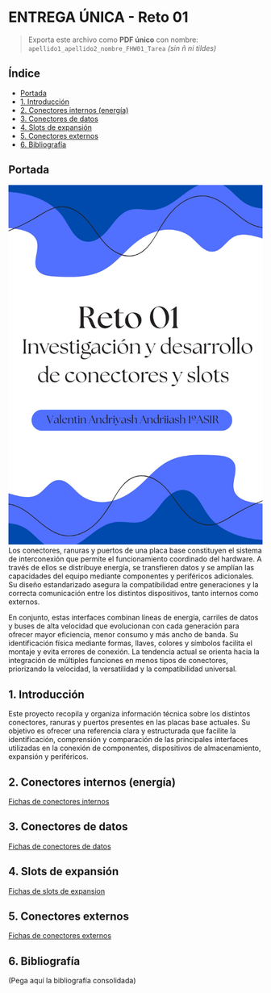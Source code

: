 # ENTREGA ÚNICA - Reto 01

> Exporta este archivo como **PDF único** con nombre:  
> `apellido1_apellido2_nombre_FHW01_Tarea`  *(sin ñ ni tildes)*

## Índice

- [Portada](#portada)
- [1. Introducción](#1-introduccion)
- [2. Conectores internos (energía)](#2-conectores-internos-energia)
- [3. Conectores de datos](#3-conectores-de-datos)
- [4. Slots de expansión](#4-slots-de-expansion)
- [5. Conectores externos](#5-conectores-externos)
- [6. Bibliografía](#6-bibliografia)

<a id="portada"></a>
## Portada
![Portada](../assets/img/00-portada/portadaa.jpg "Portada")
Los conectores, ranuras y puertos de una placa base constituyen el sistema de interconexión que permite el funcionamiento coordinado del hardware. A través de ellos se distribuye energía, se transfieren datos y se amplían las capacidades del equipo mediante componentes y periféricos adicionales. Su diseño estandarizado asegura la compatibilidad entre generaciones y la correcta comunicación entre los distintos dispositivos, tanto internos como externos.

En conjunto, estas interfaces combinan líneas de energía, carriles de datos y buses de alta velocidad que evolucionan con cada generación para ofrecer mayor eficiencia, menor consumo y más ancho de banda. Su identificación física mediante formas, llaves, colores y símbolos facilita el montaje y evita errores de conexión. La tendencia actual se orienta hacia la integración de múltiples funciones en menos tipos de conectores, priorizando la velocidad, la versatilidad y la compatibilidad universal.

<a id="1-introduccion"></a>
## 1. Introducción
Este proyecto recopila y organiza información técnica sobre los distintos conectores, ranuras y puertos presentes en las placas base actuales. Su objetivo es ofrecer una referencia clara y estructurada que facilite la identificación, comprensión y comparación de las principales interfaces utilizadas en la conexión de componentes, dispositivos de almacenamiento, expansión y periféricos.

<a id="2-conectores-internos-energia"></a>
## 2. Conectores internos (energía)
[Fichas de conectores internos](/retos/Reto_01_Investigacion_Desarrollo_Conectores_Slots/docs/10-conectores_internos/fichas)
<a id="3-conectores-de-datos"></a>
## 3. Conectores de datos
[Fichas de conectores de datos](retos/Reto_01_Investigacion_Desarrollo_Conectores_Slots/docs/11-conectores_datos/fichas)

<a id="4-slots-de-expansion"></a>
## 4. Slots de expansión
[Fichas de slots de expansion](retos/Reto_01_Investigacion_Desarrollo_Conectores_Slots/docs/12-slots_expansion/fichas)

<a id="5-conectores-externos"></a>
## 5. Conectores externos
[Fichas de conectores externos](retos/Reto_01_Investigacion_Desarrollo_Conectores_Slots/docs/20-conectores_externos/fichas)

<a id="6-bibliografia"></a>
## 6. Bibliografía
(Pega aquí la bibliografía consolidada)

